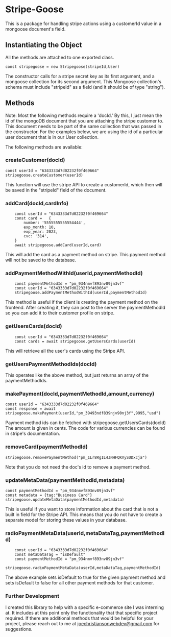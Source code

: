 # Stripe-Goose

This is a package for handling stripe actions using a customerId value in a mongoose document's field. 

## Instantiating the Object

All the methods are attached to one exported class. 

```const stripegoose = new Stripegoose(stripeId,User)```

The constructor calls for a stripe secret key as its first argument, and a mongoose collection for its second argument. This Mongoose collection's schema must include "stripeId" as a field (and it should be of type "string").

## Methods

Note: Most the following methods require a 'docId.' By this, I just mean the id of the mongoDB document that you are attaching the stripe customer to. This document needs to be part of the same collection that was passed in the constructor. For the examples below, we are using the id of a particular user document that is in our User collection.

The following methods are available:

### createCustomer(docId)

```
const userId = "6343333d7d02232f0f469664"
stripegoose.createCustomer(userId)
```

This function will use the stripe API to create a customerId, which then will be saved in the "stripeId" field of the document.

### addCard(docId,cardInfo)

```
    const userId = "6343333d7d02232f0f469664"
    const card =   {
        number: '5555555555554444',
        exp_month: 10,
        exp_year: 2023,
        cvc: '314',
    }
    await stripegoose.addCard(userId,card)
```

This will add the card as a payment method on stripe. This payment method will not be saved to the database.

### addPaymentMethodWithId(userId,paymentMethodId)

```
    const paymentMethodId = "pm_934nmvf893nv89jn3vf"
    const userId = "6343333d7d02232f0f469664"
    stripegoose.addPaymentMethodWithId(userId,paymentMethodId)
```

This method is useful if the client is creating the payment method on the frontend. After creating it, they can post to the server the paymentMethodId so you can add it to their customer profile on stripe.

### getUsersCards(docId)

```
    const userId = "6343333d7d02232f0f469664"
    const cards = await stripegoose.getUsersCards(userId)
```

This will retrieve all the user's cards using the Stripe API.

### getUsersPaymentMethodIds(docId)

This operates like the above method, but just returns an array of the paymentMethodIds.

### makePayment(docId,paymentMethodId,amount,currency)

```
const userId = "6343333d7d02232f0f469664"
const response = await stripegoose.makePayment(userId,"pm_39493ndf839njv90nj3f",9995,"usd")
```

Payment method ids can be fetched with stripegoose.getUsersCards(docId)
The amount is given in cents. 
The code for various currencies can be found in stripe's documentation.

### removeCard(paymentMethodId)

```stripegoose.removePaymentMethod("pm_1Lr8RgIL4JNHFQKVySUDxcja")```

Note that you do not need the doc's id to remove a payment method.

### updateMetaData(paymentMethodId,metadata)

    const paymentMethodId = "pm_934nmvf893nv89jn3vf"
    const metadata = {tag:"Business Card"}
    stripegoose.updateMetaData(paymentMethodId,metadata)

This is useful if you want to store information about the card that is not a built in field for the Stripe API. This means that you do not have to create a separate model for storing these values in your database.

### radioPaymentMetaData(userId,metaDataTag,paymentMethodId)

```
    const userId = "6343333d7d02232f0f469664"
    const metaDataTag = "isDefault"
    const paymentMethodId = "pm_934nmvf893nv89jn3vf"
    stripegoose.radioPaymentMetaData(userId,metaDataTag,paymentMethodId)
```

The above example sets isDefault to true for the given payment method and sets isDefault to false for all other payment methods for that customer.

### Further Development

I created this library to help with a specific e-commerce site I was interning at. It includes at this point only the functionality that that specific project required. If there are additional methods that would be helpful for your project, please reach out to me at joechristiansonwebdev@gmail.com for suggestions.